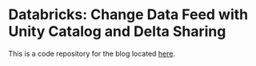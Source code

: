 # Databricks: Change Data Feed with Unity Catalog and Delta Sharing
This is a code repository for the blog located [here](https://erictome.medium.com/6dc13df47927).
